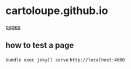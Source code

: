 # cartoloupe.github.io
[pages](cartoloupe.github.io)

## how to test a page
`bundle exec jekyll serve`
`http://localhost:4000`

